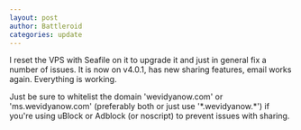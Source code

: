 ```yaml
---
layout: post
author: Battleroid
categories: update
---
```


I reset the VPS with Seafile on it to upgrade it and just in general fix a number of issues. It is now on v4.0.1, has new sharing features, email works again. Everything is working.

Just be sure to whitelist the domain 'wevidyanow.com' or 'ms.wevidyanow.com' (preferably both or just use '\*.wevidyanow.\*') if you're using uBlock or Adblock (or noscript) to prevent issues with sharing.
